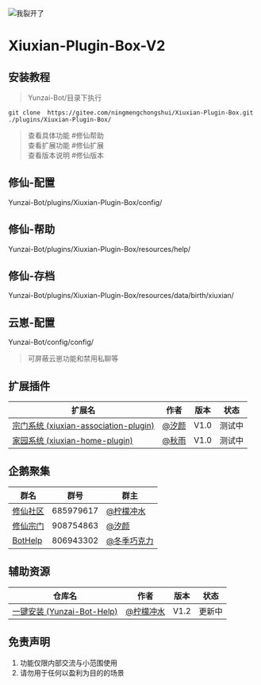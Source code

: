 ![我裂开了](https://s1.ax1x.com/2022/11/02/xH9Kcd.jpg)    
# Xiuxian-Plugin-Box-V2

## 安装教程      

>Yunzai-Bot/目录下执行      
```
git clone  https://gitee.com/ningmengchongshui/Xiuxian-Plugin-Box.git ./plugins/Xiuxian-Plugin-Box/   
```
>查看具体功能  #修仙帮助  
>查看扩展功能  #修仙扩展   
>查看版本说明  #修仙版本    

## 修仙-配置  
Yunzai-Bot/plugins/Xiuxian-Plugin-Box/config/   
## 修仙-帮助           
Yunzai-Bot/plugins/Xiuxian-Plugin-Box/resources/help/   
## 修仙-存档               
Yunzai-Bot/plugins/Xiuxian-Plugin-Box/resources/data/birth/xiuxian/  
 
## 云崽-配置   
Yunzai-Bot/config/config/         
>可屏蔽云崽功能和禁用私聊等

## 扩展插件

扩展名  | 作者 | 版本 | 状态
------------- | ------------- | ------------- | -------------
| [宗门系统 (xiuxian-association-plugin)](https://gitee.com/mg1105194437/xiuxian-association-pluging) | [@汐颜](https://gitee.com/mg1105194437) | V1.0 | 测试中 |
| [家园系统 (xiuxian-home-plugin)](https://gitee.com/mmmmmddddd/xiuxian-home-plugin) | [@秋雨](https://gitee.com/mmmmmddddd) | V1.0 | 测试中 |

## 企鹅聚集     

群名  | 群号  |  群主 
------------- | -------------  | -------------   
| [修仙社区](https://afdian.net/a/ningmengchongshui) | 685979617 | [@柠檬冲水](https://gitee.com/ningmengchongshui) |  
| [修仙宗门](https://afdian.net/a/ningmengchongshui) | 908754863 | [@汐颜](https://gitee.com/mg1105194437) |   
| [BotHelp](https://afdian.net/a/ningmengchongshui) | 806943302 | [@冬季巧克力](https://gitee.com/ningmengchongshui) |  
  
## 辅助资源   

仓库名  | 作者 | 版本 | 状态
------------- | ------------- | ------------- | -------------
| [一键安装 (Yunzai-Bot-Help)](https://gitee.com/ningmengchongshui/Yunzai-Bot-Help) | [@柠檬冲水](https://gitee.com/ningmengchongshui) | V1.2 | 更新中 |
  
## 免责声明       
1. 功能仅限内部交流与小范围使用       
2. 请勿用于任何以盈利为目的的场景    